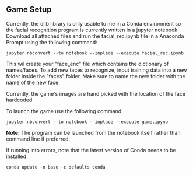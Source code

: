 ## Game Setup

Currently, the dlib library is only usable to me in a Conda environment so the facial recognition program is currently written in a jupyter notebook. Download all attached files and run the facial_rec.ipynb file in a Anaconda Prompt using the following command:

```
jupyter nbconvert --to notebook --inplace --execute facial_rec.ipynb
```
This wil create your "face_enc" file which contains the dictionary of names/faces. To add new faces to recognize, input training data into a new folder inside the "faces" folder. Make sure to name the new folder with the name of the new face.

Currently, the game's images are hand picked with the location of the face hardcoded.

To launch the game use the following command:
```
jupyter nbconvert --to notebook --inplace --execute game.ipynb
```

**Note:** The program can be launched from the notebook itself rather than command line if preferred.

If running into errors, note that the latest version of Conda needs to be installed

```
conda update -n base -c defaults conda
```
